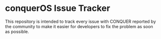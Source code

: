 # conquerOS Issue Tracker

This repository is intended to track every issue with CONQUER reported by the community to make it easier for developers to fix the problem as soon as possible.
